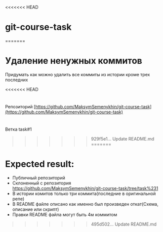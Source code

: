 <<<<<<< HEAD
# git-course-task
=======
# Удаление ненужных коммитов
Придумать как можно удалить все коммиты из истории кроме трех последних


<<<<<<< HEAD
#
Репозиторий [https://github.com/MaksymSemenykhin/git-course-task](https://github.com/MaksymSemenykhin/git-course-task)

# 
Ветка task#1
>>>>>>> 929f5e1... Update README.md
=======
# Expected result:
- Публичный репозиторий
- Склоненный с репозитория https://github.com/MaksymSemenykhin/git-course-task/tree/task%231
- В истории комитов только три коммита(последние в оригинальной репе)
- В README файле описано как именно был произведен откат(Схема, описание или скрипт)
- Правки README файла могут быть 4м коммитом
>>>>>>> 495d502... Update README.md
